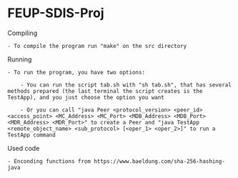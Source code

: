 # FEUP-SDIS-Proj

Compiling

    - To compile the program run "make" on the src directory

Running

    - To run the program, you have two options:
    
        - You can run the script tab.sh with "sh tab.sh", that has several methods prepared (the last terminal the script creates is the TestApp), and you just choose the option you want
        
        - Or you can call "java Peer <protocol_version> <peer_id> <access_point> <MC_Address> <MC_Port> <MDB_Address> <MDB_Port> <MDR_Address> <MDR_Port>" to create a Peer and "java TestApp <remote_object_name> <sub_protocol> [<oper_1> <oper_2>]" to run a TestApp command

Used code

    - Enconding functions from https://www.baeldung.com/sha-256-hashing-java
